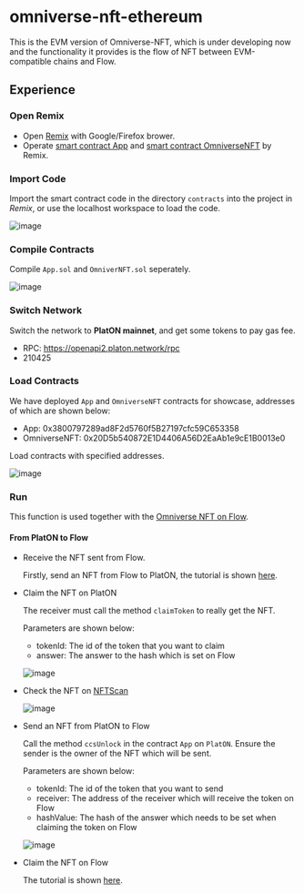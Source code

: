 # omniverse-nft-ethereum

This is the EVM version of Omniverse-NFT, which is under developing now and the functionality it provides is the flow of NFT between EVM-compatible chains and Flow.

## Experience
### Open Remix
* Open [Remix](remix.ethereum.org/) with Google/Firefox brower.
* Operate [smart contract App](./contracts/App.sol) and [smart contract OmniverseNFT](./contracts/OmniverseNFT.sol) by Remix.

### Import Code
Import the smart contract code in the directory `contracts` into the project in *Remix*, or use the localhost workspace to load the code.

![image](https://user-images.githubusercontent.com/83757490/192097550-40307f7d-d58d-48d5-8629-1ac6fd235374.png)


### Compile Contracts
Compile `App.sol` and `OmniverNFT.sol` seperately.

![image](https://user-images.githubusercontent.com/83757490/192097561-3a6934cf-97d5-4039-968d-9b52c804a61d.png)


### Switch Network

Switch the network to **PlatON mainnet**, and get some tokens to pay gas fee.

- RPC: https://openapi2.platon.network/rpc
- 210425

### Load Contracts

We have deployed `App` and `OmniverseNFT` contracts for showcase, addresses of which are shown below:

- App: 0x3800797289ad8F2d5760f5B27197cfc59C653358
- OmniverseNFT: 0x20D5b540872E1D4406A56D2EaAb1e9cE1B0013e0

Load contracts with specified addresses.

![image](https://user-images.githubusercontent.com/83757490/192097839-dc93ca89-e21a-4dd0-9ecf-4ce060f98706.png)


### Run
This function is used together with the [Omniverse NFT on Flow](https://github.com/dantenetwork/flow-sdk#/nft-bridgeomniverse-nft-coming-soon).

#### From PlatON to Flow
- Receive the NFT sent from Flow.

  Firstly, send an NFT from Flow to PlatON, the tutorial is shown [here](https://github.com/dantenetwork/flow-sdk#/nft-bridgeomniverse-nft-coming-soon).

- Claim the NFT on PlatON

  The receiver must call the method `claimToken` to really get the NFT.

  Parameters are shown below:

  - tokenId: The id of the token that you want to claim
  - answer: The answer to the hash which is set on Flow

  ![image](https://user-images.githubusercontent.com/83757490/192231991-5e280585-e85c-4870-8a00-74deb5d8b8ce.png)
  
- Check the NFT on [NFTScan](https://platon.nftscan.com/lat1s5h5hn58rlm0y4krehrhj7qw6eqnrgef0pqwqm/110830490)

  ![image](https://user-images.githubusercontent.com/83757490/192232328-12aadd71-d267-48ba-97e5-52b9f296f2d8.png)


- Send an NFT from PlatON to Flow

  Call the method `ccsUnlock` in the contract `App` on `PlatON`. Ensure the sender is the owner of the NFT which will be sent.

  Parameters are shown below:

  - tokenId: The id of the token that you want to send
  - receiver: The address of the receiver which will receive the token on Flow
  - hashValue: The hash of the answer which needs to be set when claiming the token on Flow
  
  ![image](https://user-images.githubusercontent.com/83757490/192233640-f8bac0cc-cebc-4ad7-86c8-f9cd41fb5057.png)


- Claim the NFT on Flow

  The tutorial is shown [here](https://github.com/dantenetwork/flow-sdk#/nft-bridgeomniverse-nft-coming-soon).
